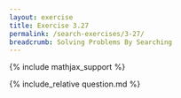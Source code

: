 ```yaml
---
layout: exercise
title: Exercise 3.27
permalink: /search-exercises/3-27/
breadcrumb: Solving Problems By Searching
---
```


{% include mathjax_support %}

<div><i class="arrow-up" data-chapter="search-exercises" data-exercise="ex_27" data-rating="0"></i></div>
{% include_relative question.md %}
